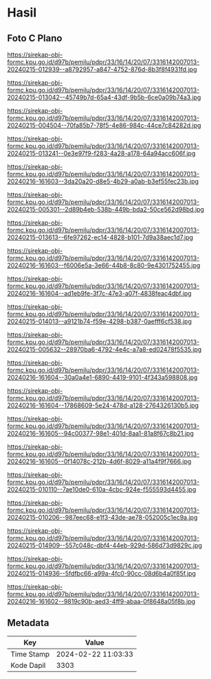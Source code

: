 # Hasil

## Foto C Plano

https://sirekap-obj-formc.kpu.go.id/d97b/pemilu/pdpr/33/16/14/20/07/3316142007013-20240215-012939--a8792957-a847-4752-876d-8b3f8f4931fd.jpg

https://sirekap-obj-formc.kpu.go.id/d97b/pemilu/pdpr/33/16/14/20/07/3316142007013-20240215-013042--45749b7d-65a4-43df-9b5b-6ce0a09b74a3.jpg

https://sirekap-obj-formc.kpu.go.id/d97b/pemilu/pdpr/33/16/14/20/07/3316142007013-20240215-004504--70fa85b7-78f5-4e86-984c-44ce7c84282d.jpg

https://sirekap-obj-formc.kpu.go.id/d97b/pemilu/pdpr/33/16/14/20/07/3316142007013-20240215-013241--0e3e97f9-f283-4a28-a178-64a94acc606f.jpg

https://sirekap-obj-formc.kpu.go.id/d97b/pemilu/pdpr/33/16/14/20/07/3316142007013-20240216-161603--3da20a20-d8e5-4b29-a0ab-b3ef55fec23b.jpg

https://sirekap-obj-formc.kpu.go.id/d97b/pemilu/pdpr/33/16/14/20/07/3316142007013-20240215-005301--2d89b4eb-538b-449b-bda2-50ce562d98bd.jpg

https://sirekap-obj-formc.kpu.go.id/d97b/pemilu/pdpr/33/16/14/20/07/3316142007013-20240215-013613--6fe97262-ec14-4828-b101-7d9a38aec1d7.jpg

https://sirekap-obj-formc.kpu.go.id/d97b/pemilu/pdpr/33/16/14/20/07/3316142007013-20240216-161603--f6006e5a-3e66-44b8-8c80-9e4301752455.jpg

https://sirekap-obj-formc.kpu.go.id/d97b/pemilu/pdpr/33/16/14/20/07/3316142007013-20240216-161604--ad1eb9fe-3f7c-47e3-a07f-4838feac4dbf.jpg

https://sirekap-obj-formc.kpu.go.id/d97b/pemilu/pdpr/33/16/14/20/07/3316142007013-20240215-014013--a9121b74-f59e-4298-b387-0aefff6cf538.jpg

https://sirekap-obj-formc.kpu.go.id/d97b/pemilu/pdpr/33/16/14/20/07/3316142007013-20240215-005632--28970ba6-4792-4e4c-a7a8-ed02478f5535.jpg

https://sirekap-obj-formc.kpu.go.id/d97b/pemilu/pdpr/33/16/14/20/07/3316142007013-20240216-161604--30a0a4e1-6890-4419-9101-4f343a598808.jpg

https://sirekap-obj-formc.kpu.go.id/d97b/pemilu/pdpr/33/16/14/20/07/3316142007013-20240216-161604--17868609-5e24-478d-a128-2764326130b5.jpg

https://sirekap-obj-formc.kpu.go.id/d97b/pemilu/pdpr/33/16/14/20/07/3316142007013-20240216-161605--94c00377-98e1-401d-8aa1-81a8f67c8b21.jpg

https://sirekap-obj-formc.kpu.go.id/d97b/pemilu/pdpr/33/16/14/20/07/3316142007013-20240216-161605--0f14078c-212b-4d6f-8029-a11a4f9f7666.jpg

https://sirekap-obj-formc.kpu.go.id/d97b/pemilu/pdpr/33/16/14/20/07/3316142007013-20240215-010110--7ae10de0-610a-4cbc-924e-f555593d4455.jpg

https://sirekap-obj-formc.kpu.go.id/d97b/pemilu/pdpr/33/16/14/20/07/3316142007013-20240215-010206--987eec68-e1f3-43de-ae78-052005c1ec9a.jpg

https://sirekap-obj-formc.kpu.go.id/d97b/pemilu/pdpr/33/16/14/20/07/3316142007013-20240215-014909--557c048c-dbf4-44eb-929d-586d73d9829c.jpg

https://sirekap-obj-formc.kpu.go.id/d97b/pemilu/pdpr/33/16/14/20/07/3316142007013-20240215-014936--5fdfbc66-a99a-4fc0-90cc-08d6b4a0f85f.jpg

https://sirekap-obj-formc.kpu.go.id/d97b/pemilu/pdpr/33/16/14/20/07/3316142007013-20240216-161602--9819c90b-aed3-4ff9-abaa-0f8648a05f8b.jpg


## Metadata

| Key        | Value               |
| ---------- | ------------------- |
| Time Stamp | 2024-02-22 11:03:33 |
| Kode Dapil | 3303                |



